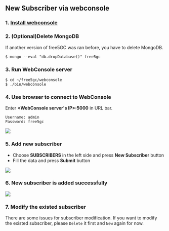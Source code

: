 ## New Subscriber via webconsole

### 1. [Install webconsole](https://github.com/free5gc/free5gc/wiki/Installation#d-install-webconsole)

### 2. (Optional)Delete MongoDB 

If another version of free5GC was ran before, you have to delete MongoDB.
    
    $ mongo --eval "db.dropDatabase()" free5gc
    
### 3. Run WebConsole server
```
$ cd ~/free5gc/webconsole
$ ./bin/webconsole
```
    
### 4. Use browser to connect to WebConsole
Enter **<WebConsole server's IP>:5000** in URL bar.
```
Username: admin
Password: free5gc
```
![](https://i.imgur.com/dF0P9W2.jpg)

### 5. Add new subscriber
* Choose **SUBSCRIBERS** in the left side and press **New Subscriber** button
* Fill the data and press **Submit** button

![](https://i.imgur.com/aCuRJtZ.png)

### 6. New subscriber is added successfully
![](https://i.imgur.com/4is8Q9h.png)

### 7. Modify the existed subscriber
There are some issues for subscriber modification.
If you want to modify the existed subscriber, please `Delete` it first and `New` again for now.
